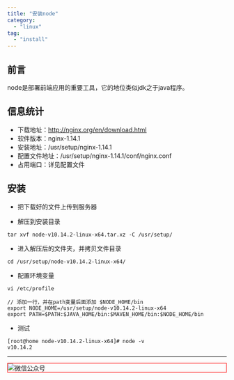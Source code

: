 ```yaml
---
title: "安装node"
category:
  - "linux"
tag:
  - "install"
---
```



## 前言

node是部署前端应用的重要工具，它的地位类似jdk之于java程序。

## 信息统计

- 下载地址：http://nginx.org/en/download.html
- 软件版本：nginx-1.14.1
- 安装地址：/usr/setup/nginx-1.14.1
- 配置文件地址：/usr/setup/nginx-1.14.1/conf/nginx.conf
- 占用端口：详见配置文件

## 安装

- 把下载好的文件上传到服务器

- 解压到安装目录

```
tar xvf node-v10.14.2-linux-x64.tar.xz -C /usr/setup/
```

- 进入解压后的文件夹，并拷贝文件目录

```
cd /usr/setup/node-v10.14.2-linux-x64/
```

- 配置环境变量

```
vi /etc/profile

// 添加一行，并在path变量后面添加 $NODE_HOME/bin
export NODE_HOME=/usr/setup/node-v10.14.2-linux-x64
export PATH=$PATH:$JAVA_HOME/bin:$MAVEN_HOME/bin:$NODE_HOME/bin
```

- 测试

```
[root@home node-v10.14.2-linux-x64]# node -v
v10.14.2
```
---

<img style="border:1px red solid; display:block; margin:0 auto;" src="https://tianqingxiaozhu.oss-cn-shenzhen.aliyuncs.com/img/qrcode.jpg" alt="微信公众号" />

